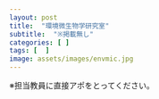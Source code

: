 ```yaml
---
layout: post
title:  "環境微生物学研究室"
subtitle:  "※掲載無し"
categories: [ ]
tags: [  ]
image: assets/images/envmic.jpg
---
```


※担当教員に直接アポをとってください。
